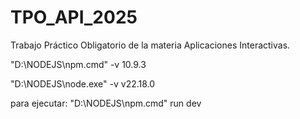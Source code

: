 # TPO_API_2025

Trabajo Práctico Obligatorio de la materia Aplicaciones Interactivas.

"D:\NODEJS\npm.cmd" -v
10.9.3

"D:\NODEJS\node.exe" -v
v22.18.0

para ejecutar:
"D:\NODEJS\npm.cmd" run dev
